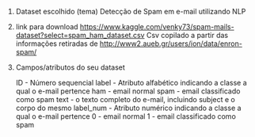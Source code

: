 1. Dataset escolhido (tema)
	Detecção de Spam em e-mail utilizando NLP

2. link para download
	https://www.kaggle.com/venky73/spam-mails-dataset?select=spam_ham_dataset.csv
	Csv copilado a partir das informações retiradas de 
	http://www2.aueb.gr/users/ion/data/enron-spam/

3. Campos/atributos do seu dataset
	
	ID - Número sequencial
	label - Atributo alfabético indicando a classe a qual o e-mail pertence
		ham  - email normal
		spam - email classificado como spam
	text  - o texto completo do e-mail, incluindo subject e o corpo do mesmo
	label_num  - Atributo numérico indicando a classe a qual o e-mail pertence
		0  - email normal
		1 - email classificado como spam
